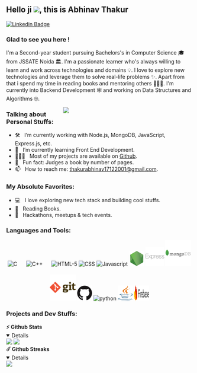 <h2>Hello ji <img src="https://res.cloudinary.com/ds9lzvw8m/image/upload/v1611921212/waving_hand_sign_1024_jzecj9.gif" width="40">, this is Abhinav Thakur </h2>


[![Linkedin Badge](https://img.shields.io/badge/-LinkedIn-0e76a8?style=flat-square&logo=Linkedin&logoColor=white)](https://www.linkedin.com/in/geekyabhi/)

### Glad to see you here !

I'm a Second-year student pursuing Bachelors's in Computer Science 🎓 from JSSATE Noida 🏛. I'm a passionate learner who's always willing to learn and work across technologies and domains 💡. I love to explore new technologies and leverage them to solve real-life problems ✨. Apart from that i spend my time in reading books and mentoring others 👨🏻‍💻. I'm currently into Backend Development 🕸️ and working on Data Structures and Algorithms 🤓.

<img align="right" src="https://res.cloudinary.com/ds9lzvw8m/image/upload/v1611920261/giphy_cs2rrf.gif" width="350">

### Talking about Personal Stuffs:

- 🛠 &nbsp; I’m currently working with Node.js, MongoDB, JavaScript, Express.js, etc.
- 🚀 &nbsp; I’m currently learning Front End Development.
- 👨🏻‍💻 &nbsp; Most of my projects are available on [Github](https://github.com/geekyabhi).
- 👾 &nbsp; Fun fact: Judges a book by number of pages.
- 📫 &nbsp; How to reach me: thakurabhinav17122001@gmail.com.


### My Absolute Favorites:

- 💻 &nbsp; I love exploring new tech stack and building cool stuffs.
- 📰 &nbsp; Reading Books.
- 🍕 &nbsp; Hackathons, meetups & tech events.

### Languages and Tools:

<p align="center">  
<img src="https://raw.githubusercontent.com/gilbarbara/logos/master/logos/c.svg" alt="C" width="40" height="40"/>
<img src="https://raw.githubusercontent.com/gilbarbara/logos/master/logos/c-plusplus.svg" alt="C++" width="40" height="40" style="margin:20px;"/> 
<img src="https://raw.githubusercontent.com/gilbarbara/logos/master/logos/html-5.svg" alt="HTML-5" width="40" height="40"/>
<img src="https://raw.githubusercontent.com/gilbarbara/logos/master/logos/css-3.svg" alt="CSS" width="40" height="40"/> 
<img src="https://raw.githubusercontent.com/gilbarbara/logos/master/logos/javascript.svg" alt="Javascript" width="40" height="40"/>
<img alt="Node.js" src="https://raw.githubusercontent.com/github/explore/80688e429a7d4ef2fca1e82350fe8e3517d3494d/topics/nodejs/nodejs.png" width="40"/>
<img alt="Express.js" src="https://raw.githubusercontent.com/github/explore/80688e429a7d4ef2fca1e82350fe8e3517d3494d/topics/express/express.png" width="50"/>
<img alt="MongoDB" src="https://raw.githubusercontent.com/github/explore/80688e429a7d4ef2fca1e82350fe8e3517d3494d/topics/mongodb/mongodb.png" width="70"/>
<img alt="Git" src="https://raw.githubusercontent.com/github/explore/80688e429a7d4ef2fca1e82350fe8e3517d3494d/topics/git/git.png" width="70"/>
<img alt="GitHub" src="https://raw.githubusercontent.com/github/explore/78df643247d429f6cc873026c0622819ad797942/topics/github/github.png" width="40"/>
<img src="https://github.com/gilbarbara/logos/blob/master/logos/python.svg" alt="python" width="40" height="40"/> 
<img src="https://raw.githubusercontent.com/gilbarbara/logos/master/logos/java.svg" alt="Java" width="40" height="40"/>
<img src="https://raw.githubusercontent.com/gilbarbara/logos/master/logos/firebase.svg" alt="Firebase" width="40" height="40"/>
</p>

<!--
<code><img height="25" src="https://raw.githubusercontent.com/github/explore/80688e429a7d4ef2fca1e82350fe8e3517d3494d/topics/sass/sass.png" alt="sass"></code>
-->

### Projects and Dev Stuffs:


<summary><b>⚡ Github Stats</b></summary>
<details open>
<img height="180em" src="https://github-readme-stats.vercel.app/api?username=geekyabhi&show_icons=true&hide_border=true&&count_private=true&include_all_commits=true" />
<img height="180em" src="https://github-readme-stats.vercel.app/api/top-langs/?username=geekyabhi&exclude_repo=KNN-Image-Classification&show_icons=true&hide_border=true&layout=compact&langs_count=8"/>
 </details>


<summary><b>☄️ Github Streaks</b></summary>
<details open>
<img height="180em" src="https://github-readme-streak-stats.herokuapp.com/?user=geekyabhi&hide_border=true" />
</details>

<div align="center">

</div>
